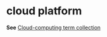 # cloud platform

**See** [Cloud-computing term collection](~/a-z-word-list-term-collections/term-collections/cloud-computing-terms.md)
